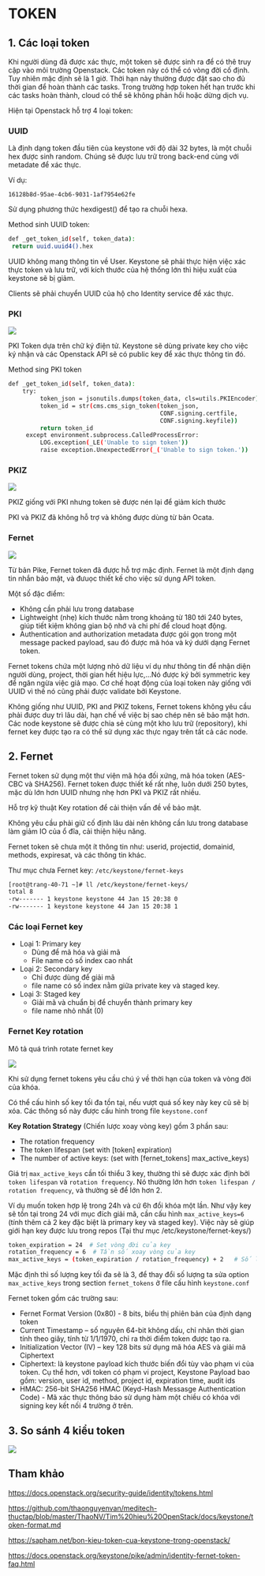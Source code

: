 # TOKEN

## 1. Các loại token

Khi người dùng đã được xác thực, một token sẽ được sinh ra để có thê truy cập vào môi trường Openstack. Các token này có thể có vòng đời cố định. Tuy nhiên mặc định sẽ là 1 giờ. Thời hạn này thường được đặt sao cho đủ thời gian để hoàn thành các tasks. Trong trường hợp token hết hạn trước khi các tasks hoàn thành, cloud có thể sẽ không phản hồi hoặc dừng dịch vụ.

Hiện tại Openstack hỗ trợ 4 loại token:

### UUID

Là định dạng token đầu tiên của keystone với độ dài 32 bytes, là một chuỗi hex được sinh random. Chúng sẽ được lưu trữ trong back-end cùng với metadate để xác thực.

Ví dụ:

	16128b8d-95ae-4cb6-9031-1af7954e62fe

Sử dụng phương thức hexdigest() để tạo ra chuỗi hexa. 

Method sinh UUID token:

```sh
def _get_token_id(self, token_data):
 return uuid.uuid4().hex
```

UUID không mang thông tin về User. Keystone sẽ phải thực hiện việc xác thực token và lưu trữ, với kích thước của hệ thống lớn thì hiệu xuất của keystone sẽ bị giảm.

Clients sẽ phải chuyển UUID của hộ cho Identity service để xác thực. 



### PKI

<img src="../../img/6.png">

PKI Token dựa trên chữ ký điện tử. Keystone sẽ dùng private key cho việc ký nhận và các Openstack API sẽ có public key để xác thực thông tin đó.

Method sing PKI token

```sh
def _get_token_id(self, token_data):
    try:
         token_json = jsonutils.dumps(token_data, cls=utils.PKIEncoder)
         token_id = str(cms.cms_sign_token(token_json,
                                           CONF.signing.certfile,
                                           CONF.signing.keyfile))
         return token_id
     except environment.subprocess.CalledProcessError:
         LOG.exception(_LE('Unable to sign token'))
         raise exception.UnexpectedError(_('Unable to sign token.'))
```



### PKIZ

<img src="../../img/7.png">

PKIZ giống với PKI nhưng token sẽ được nén lại để giảm kích thước

PKI và PKIZ đã không hỗ trợ và không được dùng từ bản Ocata. 

### Fernet

<img src="../../img/8.png">

Từ bản Pike, Fernet token đã được hỗ trợ mặc định. Fernet là một định dạng tin nhắn bảo mật, và đưuọc thiết kế cho việc sử dụng API token. 

Một số đặc điểm:
* Không cần phải lưu trong database
* Lightweight (nhẹ) kích thước nằm trong khoảng từ 180 tới 240 bytes, giúp tiết kiệm không gian bộ nhớ và chi phí để cloud hoạt động.
* Authentication and authorization metadata được gói gọn trong một message packed payload, sau đó được mã hóa và ký dưới dạng Fernet token.

Fernet tokens chứa một lượng nhỏ dữ liệu ví dụ như thông tin để nhận diện người dùng, project, thời gian hết hiệu lực,...Nó được ký bởi symmetric key để ngăn ngừa việc giả mạo. Cơ chế hoạt động của loại token này giống với UUID vì thế nó cũng phải được validate bởi Keystone.

Không giống như UUID, PKI and PKIZ tokens, Fernet tokens không yêu cầu phải được duy trì lâu dài, hạn chế về việc bị sao chép nên sẽ bảo mật hơn. Các node keystone sẽ được chia sẻ cùng một kho lưu trữ (repository), khi fernet key được tạo ra có thể sử dụng xác thực ngay trên tất cả các node.



## 2. Fernet 

Fernet token sử dụng một thư viện mã hóa đối xứng, mã hóa token (AES-CBC và SHA256). Fernet token được thiết kế rất nhẹ, luôn dưới 250 bytes, mặc dù lớn hơn UUID nhưng nhẹ hơn PKI và PKIZ rất nhiều. 

Hỗ trợ kỹ thuật Key rotation để cải thiện vấn đề về bảo mật.

Không yêu cầu phải giữ cố định lâu dài nên không cần lưu trong database làm giảm IO của ổ đĩa, cải thiện hiệu năng.

Fernet token sẽ chưa một ít thông tin như: userid, projectid, domainid, methods, expiresat, và các thông tin khác. 

Thư mục chưa Fernet key: `/etc/keystone/fernet-keys`

```sh
[root@trang-40-71 ~]# ll /etc/keystone/fernet-keys/
total 8
-rw------- 1 keystone keystone 44 Jan 15 20:38 0
-rw------- 1 keystone keystone 44 Jan 15 20:38 1
```

### Các loại Fernet key

* Loại 1: Primary key
	* Dùng để mã hóa và giải mã 
	* File name có số index cao nhất
* Loại 2: Secondary key
	* Chỉ được dùng để giải mã
	* file name có số index nằm giữa private key và staged key.
* Loại 3: Staged key
	* Giải mã và chuẩn bị để chuyển thành primary key
	* file name nhỏ nhất (0)

### Fernet Key rotation

Mô tả quá trình rotate fernet key

<img src="../../img/10.png">

Khi sử dụng fernet tokens yêu cầu chú ý về thời hạn của token và vòng đời của khóa.

Có thể cấu hình số key tối đa tồn tại, nếu vượt quá số key này key cũ sẽ bị xóa. Các thông số này được cấu hình trong file `keystone.conf`

**Key Rotation Strategy** (Chiến lược xoay vòng key) gồm 3 phần sau:

* The rotation frequency
* The token lifespan (set with [token] expiration)
* The number of active keys: (set with [fernet_tokens] max_active_keys)

Giá trị `max_active_keys` cần tối thiểu 3 key, thường thì sẽ được xác định bởi `token lifespan` và `rotation frequency`. Nó thường lớn hơn `token lifespan / rotation frequency`, và thường sẽ để lớn hơn 2.

Ví dụ muốn token hợp lệ trong 24h và cứ 6h đổi khóa một lần. Như vậy key sẽ tồn tại trong 24 với mục đích giải mã, cần cấu hình `max_active_keys=6` (tính thêm cả 2 key đặc biệt là primary key và staged key). Việc này sẽ giúp giới hạn key được lưu trong repos (Tại thư mục /etc/keystone/fernet-keys/)

```sh
token_expiration = 24  # Set vòng đời của key
rotation_frequency = 6  # Tần số xoay vòng của key
max_active_keys = (token_expiration / rotation_frequency) + 2   # Số lượng key tối đa được phép hoạt động
```

Mặc định thì số lượng key tối đa sẽ là 3, để thay đổi số lượng ta sửa option `max_active_keys` trong section `fernet_tokens` ở file cấu hình `keystone.conf`

Fernet token gồm các trường sau:

* Fernet Format Version (0x80) - 8 bits, biểu thị phiên bản của định dạng token
* Current Timestamp – số nguyên 64-bit không dấu, chỉ nhãn thời gian tính theo giây, tính từ 1/1/1970, chỉ ra thời điểm token được tạo ra.
* Initialization Vector (IV) – key 128 bits sử dụng mã hóa AES và giải mã Ciphertext
* Ciphertext: là keystone payload kích thước biến đổi tùy vào phạm vi của token. Cụ thể hơn, với token có phạm vi project, Keystone Payload bao gồm: version, user id, method, project id, expiration time, audit ids
* HMAC: 256-bit SHA256 HMAC (Keyd-Hash Messasge Authentication Code) - Mã xác thực thông báo sử dụng hàm một chiều có khóa với signing key kết nối 4 trường ở trên.





## 3. So sánh 4 kiểu token

<img src="../../img/9.png">


## Tham khảo

https://docs.openstack.org/security-guide/identity/tokens.html

https://github.com/thaonguyenvan/meditech-thuctap/blob/master/ThaoNV/Tim%20hieu%20OpenStack/docs/keystone/token-format.md

https://sapham.net/bon-kieu-token-cua-keystone-trong-openstack/

https://docs.openstack.org/keystone/pike/admin/identity-fernet-token-faq.html



